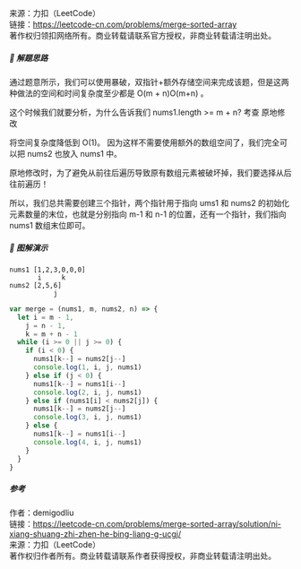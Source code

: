 来源：力扣（LeetCode）<br/>
链接：https://leetcode-cn.com/problems/merge-sorted-array<br/>
著作权归领扣网络所有。商业转载请联系官方授权，非商业转载请注明出处。

##### 🧠 解题思路

通过题意所示，我们可以使用暴破，双指针+额外存储空间来完成该题，但是这两种做法的空间和时间复杂度至少都是 O(m + n)O(m+n) 。

这个时候我们就要分析，为什么告诉我们 nums1.length >= m + n?
考查 原地修改

将空间复杂度降低到 O(1)。
因为这样不需要使用额外的数组空间了，我们完全可以把 nums2 也放入 nums1 中。

原地修改时，为了避免从前往后遍历导致原有数组元素被破坏掉，我们要选择从后往前遍历！

所以，我们总共需要创建三个指针，两个指针用于指向 ums1 和 nums2 的初始化元素数量的末位，也就是分别指向 m-1 和 n-1 的位置，还有一个指针，我们指向 nums1 数组末位即可。

##### 🎨 图解演示

```
nums1 [1,2,3,0,0,0]
       i     k
nums2 [2,5,6]
           j
```

```js
var merge = (nums1, m, nums2, n) => {
  let i = m - 1,
    j = n - 1,
    k = m + n - 1
  while (i >= 0 || j >= 0) {
    if (i < 0) {
      nums1[k--] = nums2[j--]
      console.log(1, i, j, nums1)
    } else if (j < 0) {
      nums1[k--] = nums1[i--]
      console.log(2, i, j, nums1)
    } else if (nums1[i] < nums2[j]) {
      nums1[k--] = nums2[j--]
      console.log(3, i, j, nums1)
    } else {
      nums1[k--] = nums1[i--]
      console.log(4, i, j, nums1)
    }
  }
}
```

##### 参考

作者：demigodliu<br/>
链接：https://leetcode-cn.com/problems/merge-sorted-array/solution/ni-xiang-shuang-zhi-zhen-he-bing-liang-g-ucgj/<br/>
来源：力扣（LeetCode）<br/>
著作权归作者所有。商业转载请联系作者获得授权，非商业转载请注明出处。
